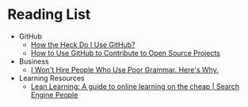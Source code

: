 # Reading List

- GitHub
    - [How the Heck Do I Use GitHub?](http://lifehacker.com/5983680/how-the-heck-do-i-use-github)
    - [How to Use GitHub to Contribute to Open Source Projects](http://www.lockergnome.com/web/2011/12/13/how-to-use-github-to-contribute-to-open-source-projects/)
- Business
    - [I Won't Hire People Who Use Poor Grammar. Here's Why.](http://blogs.hbr.org/cs/2012/07/i_wont_hire_people_who_use_poo.html)
- Learning Resources
    - [Lean Learning: A guide to online learning on the cheap | Search Engine People](http://www.searchenginepeople.com/blog/lean-learning-a-guide-to-online-learning-on-the-cheap.html)
